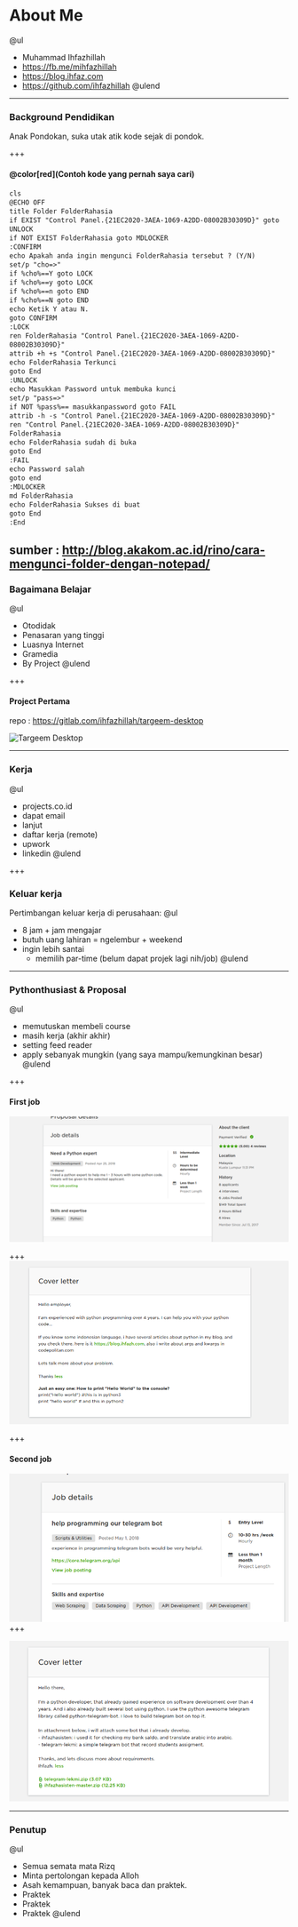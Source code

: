 # About Me

@ul
- Muhammad Ihfazhillah
- https://fb.me/mihfazhillah
- https://blog.ihfaz.com
- https://github.com/ihfazhillah
@ulend

---

### Background Pendidikan

Anak Pondokan, suka utak atik kode sejak di pondok.

+++

#### @color[red](Contoh kode yang pernah saya cari)

```
cls
@ECHO OFF
title Folder FolderRahasia
if EXIST "Control Panel.{21EC2020-3AEA-1069-A2DD-08002B30309D}" goto UNLOCK
if NOT EXIST FolderRahasia goto MDLOCKER
:CONFIRM
echo Apakah anda ingin mengunci FolderRahasia tersebut ? (Y/N)
set/p "cho=>"
if %cho%==Y goto LOCK
if %cho%==y goto LOCK
if %cho%==n goto END
if %cho%==N goto END
echo Ketik Y atau N.
goto CONFIRM
:LOCK
ren FolderRahasia "Control Panel.{21EC2020-3AEA-1069-A2DD-08002B30309D}"
attrib +h +s "Control Panel.{21EC2020-3AEA-1069-A2DD-08002B30309D}"
echo FolderRahasia Terkunci
goto End
:UNLOCK
echo Masukkan Password untuk membuka kunci
set/p "pass=>"
if NOT %pass%== masukkanpassword goto FAIL
attrib -h -s "Control Panel.{21EC2020-3AEA-1069-A2DD-08002B30309D}"
ren "Control Panel.{21EC2020-3AEA-1069-A2DD-08002B30309D}" FolderRahasia
echo FolderRahasia sudah di buka
goto End
:FAIL
echo Password salah
goto end
:MDLOCKER
md FolderRahasia
echo FolderRahasia Sukses di buat
goto End
:End
```

sumber : http://blog.akakom.ac.id/rino/cara-mengunci-folder-dengan-notepad/
---

### Bagaimana Belajar

@ul
- Otodidak
- Penasaran yang tinggi
- Luasnya Internet
- Gramedia
- By Project
@ulend

+++ 

#### Project Pertama

repo : https://gitlab.com/ihfazhillah/targeem-desktop

![Targeem Desktop](https://scontent-sit4-1.xx.fbcdn.net/v/t1.0-9/10919005_1573648312877470_3285556032557313162_n.jpg?_nc_cat=0&oh=1d0edc1da246402450f21fcb539f5d47&oe=5BB1EAF9)

--- 

### Kerja

@ul
- projects.co.id
- dapat email
- lanjut
- daftar kerja (remote)
- upwork
- linkedin
@ulend
 
+++

### Keluar kerja

Pertimbangan keluar kerja di perusahaan:
@ul
- 8 jam + jam mengajar 
- butuh uang lahiran = ngelembur + weekend
- ingin lebih santai
    - memilih par-time (belum dapat projek lagi nih/job)
@ulend

---

### Pythonthusiast & Proposal

@ul
- memutuskan membeli course
- masih kerja (akhir akhir)
- setting feed reader
- apply sebanyak mungkin (yang saya mampu/kemungkinan besar)
@ulend

+++

#### First job

![Job Posting](assets/image/first-job.png)

+++
![proposal](assets/image/first-proposal.png)

+++

#### Second job
![Job Posting](assets/image/second-job.png)
+++

![propsal](assets/image/second-proposal.png)

---

### Penutup

@ul
- Semua semata mata Rizq 
- Minta pertolongan kepada Alloh
- Asah kemampuan, banyak baca dan praktek.
- Praktek
- Praktek
- Praktek
@ulend